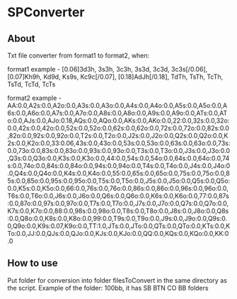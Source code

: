# SPConverter



About
------------------------------------------------------
Txt file converter from format1 to format2, when:

format1 example - [0.06]3d3h, 3s3h, 3c3h, 3s3d, 3c3d, 3c3s[/0.06], [0.07]Kh9h, Kd9d, Ks9s, Kc9c[/0.07], [0.18]AdJh[/0.18], TdTh, TsTh, TcTh, TsTd, TcTd, TcTs

format2 example - AA:0.0,A2s:0.0,A2o:0.0,A3s:0.0,A3o:0.0,A4s:0.0,A4o:0.0,A5s:0.0,A5o:0.0,A6s:0.0,A6o:0.0,A7s:0.0,A7o:0.0,A8s:0.0,A8o:0.0,A9s:0.0,A9o:0.0,ATs:0.0,ATo:0.0,AJs:0.0,AJo:0.18,AQs:0.0,AQo:0.0,AKs:0.0,AKo:0.0,22:0.0,32s:0.0,32o:0.0,42s:0.0,42o:0.0,52s:0.0,52o:0.0,62s:0.0,62o:0.0,72s:0.0,72o:0.0,82s:0.0,82o:0.0,92s:0.0,92o:0.0,T2s:0.0,T2o:0.0,J2s:0.0,J2o:0.0,Q2s:0.0,Q2o:0.0,K2s:0.0,K2o:0.0,33:0.06,43s:0.0,43o:0.0,53s:0.0,53o:0.0,63s:0.0,63o:0.0,73s:0.0,73o:0.0,83s:0.0,83o:0.0,93s:0.0,93o:0.0,T3s:0.0,T3o:0.0,J3s:0.0,J3o:0.0,Q3s:0.0,Q3o:0.0,K3s:0.0,K3o:0.0,44:0.0,54s:0.0,54o:0.0,64s:0.0,64o:0.0,74s:0.0,74o:0.0,84s:0.0,84o:0.0,94s:0.0,94o:0.0,T4s:0.0,T4o:0.0,J4s:0.0,J4o:0.0,Q4s:0.0,Q4o:0.0,K4s:0.0,K4o:0.0,55:0.0,65s:0.0,65o:0.0,75s:0.0,75o:0.0,85s:0.0,85o:0.0,95s:0.0,95o:0.0,T5s:0.0,T5o:0.0,J5s:0.0,J5o:0.0,Q5s:0.0,Q5o:0.0,K5s:0.0,K5o:0.0,66:0.0,76s:0.0,76o:0.0,86s:0.0,86o:0.0,96s:0.0,96o:0.0,T6s:0.0,T6o:0.0,J6s:0.0,J6o:0.0,Q6s:0.0,Q6o:0.0,K6s:0.0,K6o:0.0,77:0.0,87s:0.0,87o:0.0,97s:0.0,97o:0.0,T7s:0.0,T7o:0.0,J7s:0.0,J7o:0.0,Q7s:0.0,Q7o:0.0,K7s:0.0,K7o:0.0,88:0.0,98s:0.0,98o:0.0,T8s:0.0,T8o:0.0,J8s:0.0,J8o:0.0,Q8s:0.0,Q8o:0.0,K8s:0.0,K8o:0.0,99:0.0,T9s:0.0,T9o:0.0,J9s:0.0,J9o:0.0,Q9s:0.0,Q9o:0.0,K9s:0.07,K9o:0.0,TT:1.0,JTs:0.0,JTo:0.0,QTs:0.0,QTo:0.0,KTs:0.0,KTo:0.0,JJ:0.0,QJs:0.0,QJo:0.0,KJs:0.0,KJo:0.0,QQ:0.0,KQs:0.0,KQo:0.0,KK:0.0





How to use
------------------------------------------------------
Put folder for conversion into folder filesToConvert in the same directory as the script. Example of the folder: 100bb, it has SB BTN CO BB folders
